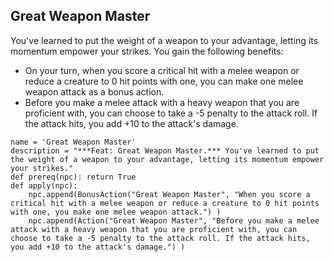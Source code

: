 ## Great Weapon Master
You've learned to put the weight of a weapon to your advantage, letting its momentum empower your strikes. You gain the following benefits:

* On your turn, when you score a critical hit with a melee weapon or reduce a creature to 0 hit points with one, you can make one melee weapon attack as a bonus action.
* Before you make a melee attack with a heavy weapon that you are proficient with, you can choose to take a -5 penalty to the attack roll. If the attack hits, you add +10 to the attack's damage.

```
name = 'Great Weapon Master'
description = "***Feat: Great Weapon Master.*** You've learned to put the weight of a weapon to your advantage, letting its momentum empower your strikes."
def prereq(npc): return True
def apply(npc):
    npc.append(BonusAction("Great Weapon Master", "When you score a critical hit with a melee weapon or reduce a creature to 0 hit points with one, you make one melee weapon attack.") )
    npc.append(Action("Great Weapon Master", "Before you make a melee attack with a heavy weapon that you are proficient with, you can choose to take a -5 penalty to the attack roll. If the attack hits, you add +10 to the attack's damage.") )
```
